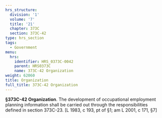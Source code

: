 ```yaml
---
hrs_structure:
  division: '1'
  volume: '7'
  title: '21'
  chapter: 373C
  section: 373C-42
type: hrs_section
tags:
  - Government
menu:
  hrs:
    identifier: HRS_0373C-0042
    parent: HRS0373C
    name: 373C-42 Organization
weight: 62060
title: Organization
full_title: 373C-42 Organization
---
```

**§373C-42 Organization**. The development of occupational employment planning information shall be carried out through the responsibilities defined in section 373C-23\. [L 1983, c 193, pt of §1; am L 2001, c 171, §7]